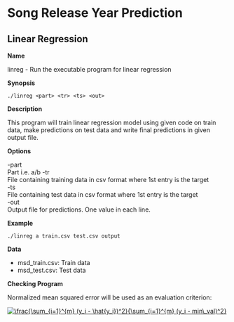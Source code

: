 # Song Release Year Prediction
## Linear Regression

**Name**

linreg - Run the executable program for linear regression

**Synopsis**

`./linreg <part> <tr> <ts> <out>`

**Description**

This program will train linear regression model using given code on train data, make predictions on test data and write final predictions
in given output file.

**Options**

-part  
    Part i.e. a/b
-tr  
    File containing training data in csv format where 1st entry is the target  
-ts  
    File containing test data in csv format where 1st entry is the target  
-out  
    Output file for predictions. One value in each line.

**Example**
    
`./linreg a train.csv test.csv output`
    
**Data**

- msd_train.csv: Train data  
- msd_test.csv: Test data
    

**Checking Program**

Normalized mean squared error will be used as an evaluation criterion:

<a href="https://www.codecogs.com/eqnedit.php?latex=\frac{\sum_{i=1}^{m}&space;(y_i&space;-&space;\hat{y_i})^2}{\sum_{i=1}^{m}&space;(y_i&space;-&space;min\_val)^2}" target="_blank"><img src="https://latex.codecogs.com/gif.latex?\frac{\sum_{i=1}^{m}&space;(y_i&space;-&space;\hat{y_i})^2}{\sum_{i=1}^{m}&space;(y_i&space;-&space;min\_val)^2}" title="\frac{\sum_{i=1}^{m} (y_i - \hat{y_i})^2}{\sum_{i=1}^{m} (y_i - min\_val)^2}" /></a>

